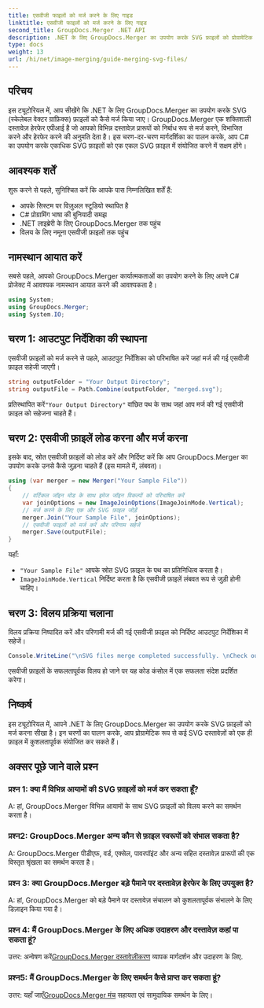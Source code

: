 ```yaml
---
title: एसवीजी फाइलों को मर्ज करने के लिए गाइड
linktitle: एसवीजी फाइलों को मर्ज करने के लिए गाइड
second_title: GroupDocs.Merger .NET API
description: .NET के लिए GroupDocs.Merger का उपयोग करके SVG फ़ाइलों को प्रोग्रामेटिक रूप से मर्ज करना सीखें। अनेक SVG दस्तावेज़ों को सहजता से संयोजित करें।
type: docs
weight: 13
url: /hi/net/image-merging/guide-merging-svg-files/
---
```

## परिचय
इस ट्यूटोरियल में, आप सीखेंगे कि .NET के लिए GroupDocs.Merger का उपयोग करके SVG (स्केलेबल वेक्टर ग्राफ़िक्स) फ़ाइलों को कैसे मर्ज किया जाए। GroupDocs.Merger एक शक्तिशाली दस्तावेज़ हेरफेर एपीआई है जो आपको विभिन्न दस्तावेज़ प्रारूपों को निर्बाध रूप से मर्ज करने, विभाजित करने और हेरफेर करने की अनुमति देता है। इस चरण-दर-चरण मार्गदर्शिका का पालन करके, आप C# का उपयोग करके एकाधिक SVG फ़ाइलों को एक एकल SVG फ़ाइल में संयोजित करने में सक्षम होंगे।

## आवश्यक शर्तें

शुरू करने से पहले, सुनिश्चित करें कि आपके पास निम्नलिखित शर्तें हैं:

- आपके सिस्टम पर विज़ुअल स्टूडियो स्थापित है
- C# प्रोग्रामिंग भाषा की बुनियादी समझ
- .NET लाइब्रेरी के लिए GroupDocs.Merger तक पहुंच
- विलय के लिए नमूना एसवीजी फ़ाइलों तक पहुंच

## नामस्थान आयात करें

सबसे पहले, आपको GroupDocs.Merger कार्यात्मकताओं का उपयोग करने के लिए अपने C# प्रोजेक्ट में आवश्यक नामस्थान आयात करने की आवश्यकता है।

```csharp
using System; 
using GroupDocs.Merger;
using System.IO;
```

## चरण 1: आउटपुट निर्देशिका की स्थापना

एसवीजी फ़ाइलों को मर्ज करने से पहले, आउटपुट निर्देशिका को परिभाषित करें जहां मर्ज की गई एसवीजी फ़ाइल सहेजी जाएगी।

```csharp
string outputFolder = "Your Output Directory";
string outputFile = Path.Combine(outputFolder, "merged.svg");
```

 प्रतिस्थापित करें`"Your Output Directory"` वांछित पथ के साथ जहां आप मर्ज की गई एसवीजी फ़ाइल को सहेजना चाहते हैं।

## चरण 2: एसवीजी फ़ाइलें लोड करना और मर्ज करना

इसके बाद, स्रोत एसवीजी फ़ाइलों को लोड करें और निर्दिष्ट करें कि आप GroupDocs.Merger का उपयोग करके उनसे कैसे जुड़ना चाहते हैं (इस मामले में, लंबवत)।

```csharp
using (var merger = new Merger("Your Sample File"))
{
    // वर्टिकल जॉइन मोड के साथ इमेज जॉइन विकल्पों को परिभाषित करें
    var joinOptions = new ImageJoinOptions(ImageJoinMode.Vertical);
    // मर्ज करने के लिए एक और SVG फ़ाइल जोड़ें
    merger.Join("Your Sample File", joinOptions);
    // एसवीजी फाइलों को मर्ज करें और परिणाम सहेजें
    merger.Save(outputFile);
}
```

यहाँ:
- `"Your Sample File"` आपके स्रोत SVG फ़ाइल के पथ का प्रतिनिधित्व करता है।
- `ImageJoinMode.Vertical` निर्दिष्ट करता है कि एसवीजी फ़ाइलें लंबवत रूप से जुड़ी होनी चाहिए।

## चरण 3: विलय प्रक्रिया चलाना

विलय प्रक्रिया निष्पादित करें और परिणामी मर्ज की गई एसवीजी फ़ाइल को निर्दिष्ट आउटपुट निर्देशिका में सहेजें।

```csharp
Console.WriteLine("\nSVG files merge completed successfully. \nCheck output in {0}", outputFolder);
```

एसवीजी फ़ाइलों के सफलतापूर्वक विलय हो जाने पर यह कोड कंसोल में एक सफलता संदेश प्रदर्शित करेगा।

## निष्कर्ष

इस ट्यूटोरियल में, आपने .NET के लिए GroupDocs.Merger का उपयोग करके SVG फ़ाइलों को मर्ज करना सीखा है। इन चरणों का पालन करके, आप प्रोग्रामेटिक रूप से कई SVG दस्तावेज़ों को एक ही फ़ाइल में कुशलतापूर्वक संयोजित कर सकते हैं।

## अक्सर पूछे जाने वाले प्रश्न

### प्रश्न 1: क्या मैं विभिन्न आयामों की SVG फ़ाइलों को मर्ज कर सकता हूँ?

A: हां, GroupDocs.Merger विभिन्न आयामों के साथ SVG फ़ाइलों को विलय करने का समर्थन करता है।

### प्रश्न2: GroupDocs.Merger अन्य कौन से फ़ाइल स्वरूपों को संभाल सकता है?

A: GroupDocs.Merger पीडीएफ, वर्ड, एक्सेल, पावरपॉइंट और अन्य सहित दस्तावेज़ प्रारूपों की एक विस्तृत श्रृंखला का समर्थन करता है।

### प्रश्न 3: क्या GroupDocs.Merger बड़े पैमाने पर दस्तावेज़ हेरफेर के लिए उपयुक्त है?

A: हां, GroupDocs.Merger को बड़े पैमाने पर दस्तावेज़ संचालन को कुशलतापूर्वक संभालने के लिए डिज़ाइन किया गया है।

### प्रश्न 4: मैं GroupDocs.Merger के लिए अधिक उदाहरण और दस्तावेज़ कहां पा सकता हूं?

 उत्तर: अन्वेषण करें[GroupDocs.Merger दस्तावेज़ीकरण](https://reference.groupdocs.com/merger/net/) व्यापक मार्गदर्शन और उदाहरण के लिए.

### प्रश्न5: मैं GroupDocs.Merger के लिए समर्थन कैसे प्राप्त कर सकता हूं?

 उत्तर: यहाँ जाएँ[GroupDocs.Merger मंच](https://forum.groupdocs.com/c/merger/32) सहायता एवं सामुदायिक समर्थन के लिए।